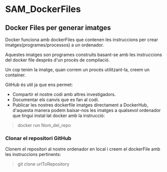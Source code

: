 # SAM_DockerFiles

## Docker Files per generar imatges

Docker funciona amb dockerFiles que contenen les instruccions per crear imatges(programes/processos) a un ordenador. 

Aquestes imatges son programes construits basant-se amb les instruccions del docker file després d'un procés de compilació.

Un cop tenim la imatge, quan correm un procés utilitzant-la, creem un container.

GitHub és util ja que ens permet:

* Compartir el nostre codi amb altres investigadors.
* Documentar els canvis que es fan al codi.
* Publicar les nostres dockerfile imatges directament a DockerHub, d'aquesta manera podem baixar-nos les imatges a qualsevol ordenador que tingui instal·lat docker amb la instrucció:

>docker run Nom_del_repo

### Clonar el repositori GitHub
Clonem el repositori al nostre ordenador en local i creem el dockerFile amb les instruccions pertinents:
>git clone urlToRepository


